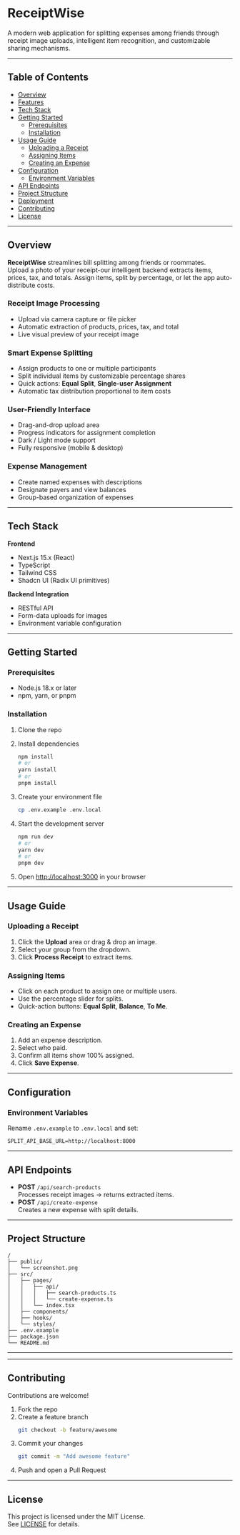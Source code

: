 # ReceiptWise

A modern web application for splitting expenses among friends through receipt image uploads, intelligent item recognition, and customizable sharing mechanisms.

---

## Table of Contents

- [Overview](#overview)  
- [Features](#features)  
- [Tech Stack](#tech-stack)  
- [Getting Started](#getting-started)  
  - [Prerequisites](#prerequisites)  
  - [Installation](#installation)  
- [Usage Guide](#usage-guide)  
  - [Uploading a Receipt](#uploading-a-receipt)  
  - [Assigning Items](#assigning-items)  
  - [Creating an Expense](#creating-an-expense)  
- [Configuration](#configuration)  
  - [Environment Variables](#environment-variables)  
- [API Endpoints](#api-endpoints)  
- [Project Structure](#project-structure)  
- [Deployment](#deployment)  
- [Contributing](#contributing)  
- [License](#license)  

---

## Overview

**ReceiptWise** streamlines bill splitting among friends or roommates.  
Upload a photo of your receipt-our intelligent backend extracts items, prices, tax, and totals. Assign items, split by percentage, or let the app auto-distribute costs.



### Receipt Image Processing
- Upload via camera capture or file picker  
- Automatic extraction of products, prices, tax, and total  
- Live visual preview of your receipt image  

### Smart Expense Splitting
- Assign products to one or multiple participants  
- Split individual items by customizable percentage shares  
- Quick actions: **Equal Split**, **Single-user Assignment**  
- Automatic tax distribution proportional to item costs  

### User-Friendly Interface
- Drag-and-drop upload area  
- Progress indicators for assignment completion  
- Dark / Light mode support  
- Fully responsive (mobile & desktop)  

### Expense Management
- Create named expenses with descriptions  
- Designate payers and view balances  
- Group-based organization of expenses  

---

## Tech Stack

**Frontend**  
- Next.js 15.x (React)  
- TypeScript  
- Tailwind CSS  
- Shadcn UI (Radix UI primitives)  

**Backend Integration**  
- RESTful API  
- Form-data uploads for images  
- Environment variable configuration  

---

## Getting Started

### Prerequisites
- Node.js 18.x or later  
- npm, yarn, or pnpm  

### Installation

1. Clone the repo  

2. Install dependencies  
   ```bash
   npm install
   # or
   yarn install
   # or
   pnpm install
   ```
3. Create your environment file  
   ```bash
   cp .env.example .env.local
   ```
4. Start the development server  
   ```bash
   npm run dev
   # or
   yarn dev
   # or
   pnpm dev
   ```
5. Open [http://localhost:3000](http://localhost:3000) in your browser  

---

## Usage Guide

### Uploading a Receipt
1. Click the **Upload** area or drag & drop an image.  
2. Select your group from the dropdown.  
3. Click **Process Receipt** to extract items.

### Assigning Items
- Click on each product to assign one or multiple users.  
- Use the percentage slider for splits.  
- Quick-action buttons: **Equal Split**, **Balance**, **To Me**.  

### Creating an Expense
1. Add an expense description.  
2. Select who paid.  
3. Confirm all items show 100% assigned.  
4. Click **Save Expense**.

---

## Configuration

### Environment Variables

Rename `.env.example` to `.env.local` and set:

```
SPLIT_API_BASE_URL=http://localhost:8000
```

---

## API Endpoints

- **POST** `/api/search-products`  
  Processes receipt images → returns extracted items.  
- **POST** `/api/create-expense`  
  Creates a new expense with split details.  

---

## Project Structure

```
/
├── public/
│   └── screenshot.png
├── src/
│   ├── pages/
│   │   ├── api/
│   │   │   ├── search-products.ts
│   │   │   └── create-expense.ts
│   │   └── index.tsx
│   ├── components/
│   ├── hooks/
│   └── styles/
├── .env.example
├── package.json
└── README.md
```

---


---

## Contributing

Contributions are welcome!  

1. Fork the repo  
2. Create a feature branch  
   ```bash
   git checkout -b feature/awesome
   ```
3. Commit your changes  
   ```bash
   git commit -m "Add awesome feature"
   ```
4. Push and open a Pull Request  

---

## License

This project is licensed under the MIT License.  
See [LICENSE](LICENSE) for details.
